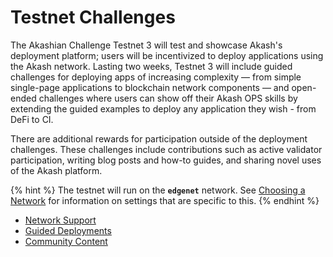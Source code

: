 # Testnet Challenges

The Akashian Challenge Testnet 3 will test and showcase Akash's deployment platform; users will be incentivized to deploy applications using the Akash network.  Lasting two weeks, Testnet 3 will include guided challenges for deploying apps of increasing complexity — from simple single-page applications to blockchain network components — and open-ended challenges where users can show off their Akash OPS skills by extending the guided examples to deploy any application they wish - from DeFi to CI.

There are additional rewards for participation outside of the deployment challenges.  These challenges include contributions such as active validator participation, writing blog posts and how-to guides, and sharing novel uses of the Akash platform.

{% hint %}
The testnet will run on the **`edgenet`** network.  See [Choosing a Network](/guides/version.md) for
information on settings that are specific to this.
{% endhint %}

* [Network Support](/testnet-challenges/network-support.md)
* [Guided Deployments](/testnet-challenges/guided-deployments.md)
* [Community Content](/testnet-challenges/community-content.md)
